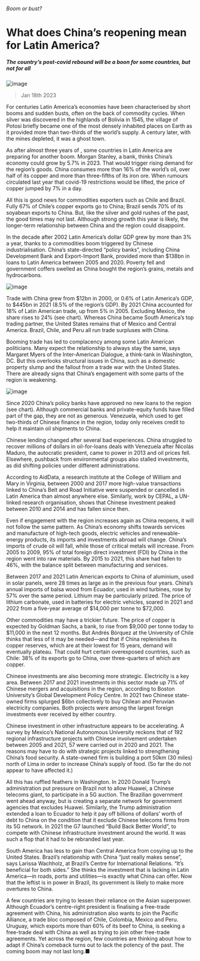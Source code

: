 ###### Boom or bust?
# What does China’s reopening mean for Latin America? 
##### The country’s post-covid rebound will be a boon for some countries, but not for all 
![image](images/20230121_AMP001.jpg) 
> Jan 18th 2023 
For centuries Latin America’s economies have been characterised by short booms and sudden busts, often on the back of commodity cycles. When silver was discovered in the highlands of Bolivia in 1545, the village of Potosí briefly became one of the most densely inhabited places on Earth as it provided more than two-thirds of the world’s supply. A century later, with the mines depleted, it was a ghost town. 
As  after almost three years of , some countries in Latin America are preparing for another boom. Morgan Stanley, a bank, thinks China’s economy could grow by 5.7% in 2023. That would trigger rising demand for the region’s goods. China consumes more than 16% of the world’s oil, over half of its copper and more than three-fifths of its iron ore. When rumours circulated last year that covid-19 restrictions would be lifted, the price of copper jumped by 7% in a day. 
All this is good news for commodities exporters such as Chile and Brazil. Fully 67% of Chile’s copper exports go to China; Brazil sends 70% of its soyabean exports to China. But, like the silver and gold rushes of the past, the good times may not last. Although strong growth this year is likely, the longer-term relationship between China and the region could disappoint.
In the decade after 2002 Latin America’s dollar GDP grew by more than 3% a year, thanks to a commodities boom triggered by Chinese industrialisation. China’s state-directed “policy banks”, including China Development Bank and Export-Import Bank, provided more than $138bn in loans to Latin America between 2005 and 2020. Poverty fell and government coffers swelled as China bought the region’s grains, metals and hydrocarbons. 
![image](images/20230121_AMC395.png) 

Trade with China grew from $12bn in 2000, or 0.6% of Latin America’s GDP, to $445bn in 2021 (8.5% of the region’s GDP). By 2021 China accounted for 18% of Latin American trade, up from 5% in 2005. Excluding Mexico, the share rises to 24% (see chart). Whereas China became South America’s top trading partner, the United States remains that of Mexico and Central America. Brazil, Chile, and Peru all run trade surpluses with China.
Booming trade has led to complacency among some Latin American politicians. Many expect the relationship to always stay the same, says Margaret Myers of the Inter-American Dialogue, a think-tank in Washington, DC. But this overlooks structural issues in China, such as a domestic property slump and the fallout from a trade war with the United States. There are already signs that China’s engagement with some parts of the region is weakening.
![image](images/20230121_AMC364.png) 

Since 2020 China’s policy banks have approved no new loans to the region (see chart). Although commercial banks and private-equity funds have filled part of the gap, they are not as generous. Venezuela, which used to get two-thirds of Chinese finance in the region, today only receives credit to help it maintain oil shipments to China. 
Chinese lending changed after several bad experiences. China struggled to recover millions of dollars in oil-for-loans deals with Venezuela after Nicolás Maduro, the autocratic president, came to power in 2013 and oil prices fell. Elsewhere, pushback from environmental groups also stalled investments, as did shifting policies under different administrations. 
According to AidData, a research institute at the College of William and Mary in Virginia, between 2000 and 2017 more high-value transactions linked to China’s Belt and Road Initiative were suspended or cancelled in Latin America than almost anywhere else. Similarly, work by CEPAL, a UN-linked research organisation, shows that Chinese investment peaked between 2010 and 2014 and has fallen since then.
Even if engagement with the region increases again as China reopens, it will not follow the same pattern. As China’s economy shifts towards services and manufacture of high-tech goods, electric vehicles and renewable-energy products, its imports and investments abroad will change. China’s imports of crude oil will fall, while those of critical metals will increase. From 2005 to 2009, 95% of total foreign direct investment (FDI) by China in the region went into raw materials. By 2015 to 2021, this share had fallen to 46%, with the balance split between manufacturing and services.
Between 2017 and 2021 Latin American exports to China of aluminium, used in solar panels, were 28 times as large as in the previous four years. China’s annual imports of balsa wood from Ecuador, used in wind turbines, rose by 57% over the same period. Lithium may be particularly prized. The price of lithium carbonate, used in batteries for electric vehicles, soared in 2021 and 2022 from a five-year average of $14,000 per tonne to $72,000. 
Other commodities may have a trickier future. The price of copper is expected by Goldman Sachs, a bank, to rise from $9,000 per tonne today to $11,000 in the next 12 months. But Andrés Bórquez at the University of Chile thinks that less of it may be needed—and that if China replenishes its copper reserves, which are at their lowest for 15 years, demand will eventually plateau. That could hurt certain overexposed countries, such as Chile: 38% of its exports go to China, over three-quarters of which are copper. 
Chinese investments are also becoming more strategic. Electricity is a key area. Between 2017 and 2021 investments in this sector made up 71% of Chinese mergers and acquisitions in the region, according to Boston University’s Global Development Policy Centre. In 2021 two Chinese state-owned firms splurged $6bn collectively to buy Chilean and Peruvian electricity companies. Both projects were among the largest foreign investments ever received by either country. 
Chinese investment in other infrastructure appears to be accelerating. A survey by Mexico’s National Autonomous University reckons that of 192 regional infrastructure projects with Chinese involvement undertaken between 2005 and 2021, 57 were carried out in 2020 and 2021. The reasons may have to do with strategic projects linked to strengthening China’s food security. A state-owned firm is building a port 50km (30 miles) north of Lima in order to increase China’s supply of food. (So far the  do not appear to have affected it.)
All this has ruffled feathers in Washington. In 2020 Donald Trump’s administration put pressure on Brazil not to allow Huawei, a Chinese telecoms giant, to participate in a 5G auction. The Brazilian government went ahead anyway, but is creating a separate network for government agencies that excludes Huawei. Similarly, the Trump administration extended a loan to Ecuador to help it pay off billions of dollars’ worth of debt to China on the condition that it exclude Chinese telecoms firms from its 5G network. In 2021 the G7 launched “Build Back Better World”, to compete with Chinese infrastructure investment around the world. It was such a flop that it had to be rebranded last year.
South America has less to gain than Central America from cosying up to the United States. Brazil’s relationship with China “just really makes sense”, says Larissa Wachholz, at Brazil’s Centre for International Relations. “It’s beneficial for both sides.” She thinks the investment that is lacking in Latin America—in roads, ports and utilities—is exactly what China can offer. Now that the leftist  is in power in Brazil, its government is likely to make more overtures to China. 
A few countries are trying to lessen their reliance on the Asian superpower. Although Ecuador’s centre-right president is finalising a free-trade agreement with China, his administration also wants to join the Pacific Alliance, a trade bloc composed of Chile, Colombia, Mexico and Peru. Uruguay, which exports more than 60% of its beef to China, is seeking a free-trade deal with China as well as trying to join other free-trade agreements. Yet across the region, few countries are thinking about how to adapt if China’s comeback turns out to lack the potency of the past. The coming boom may not last long.■
